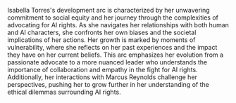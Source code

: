 Isabella Torres's development arc is characterized by her unwavering commitment to social equity and her journey through the complexities of advocating for AI rights. As she navigates her relationships with both human and AI characters, she confronts her own biases and the societal implications of her actions. Her growth is marked by moments of vulnerability, where she reflects on her past experiences and the impact they have on her current beliefs. This arc emphasizes her evolution from a passionate advocate to a more nuanced leader who understands the importance of collaboration and empathy in the fight for AI rights. Additionally, her interactions with Marcus Reynolds challenge her perspectives, pushing her to grow further in her understanding of the ethical dilemmas surrounding AI rights.
